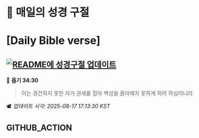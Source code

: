 # 🙏 매일의 성경 구절
# [Daily Bible verse]
## [![README에 성경구절 업데이트](https://github.com/DONGSUKA/first_test/actions/workflows/update-readme-bible.yml/badge.svg)](https://github.com/DONGSUKA/first_test/actions/workflows/update-readme-bible.yml)
<!-- START_BIBLE_VERSE -->
📖 **욥기 34:30**
> 이는 경건하지 못한 자가 권세를 잡아 백성을 옭아매지 못하게 하려 하심이니라

🕊️ _업데이트 시각: 2025-08-17 17:13:30 KST_
  <!-- END_BIBLE_VERSE -->
## GITHUB_ACTION
